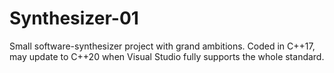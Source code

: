 # Synthesizer-01

Small software-synthesizer project with grand ambitions.
Coded in C++17, may update to C++20 when Visual Studio fully supports the whole standard.
